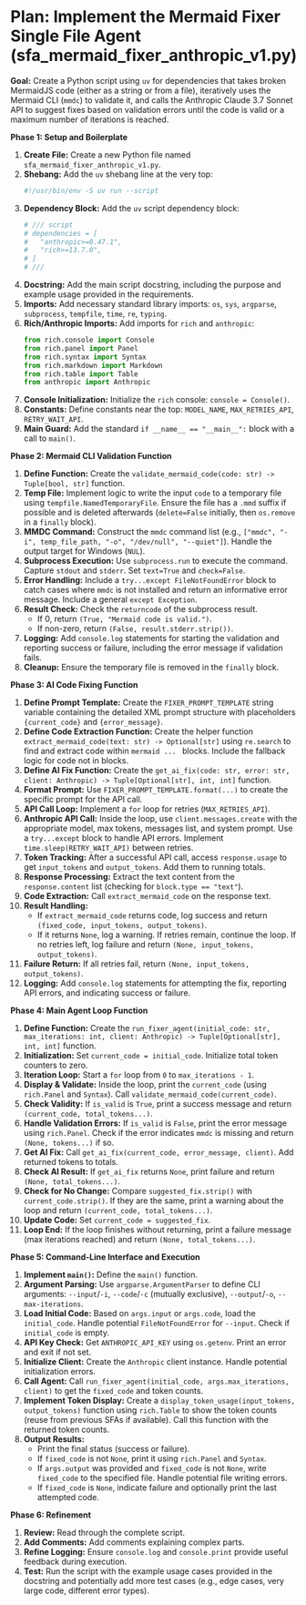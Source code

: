 # Plan: Implement the Mermaid Fixer Single File Agent (sfa_mermaid_fixer_anthropic_v1.py)

**Goal:** Create a Python script using `uv` for dependencies that takes broken MermaidJS code (either as a string or from a file), iteratively uses the Mermaid CLI (`mmdc`) to validate it, and calls the Anthropic Claude 3.7 Sonnet API to suggest fixes based on validation errors until the code is valid or a maximum number of iterations is reached.

**Phase 1: Setup and Boilerplate**

1.  **Create File:** Create a new Python file named `sfa_mermaid_fixer_anthropic_v1.py`.
2.  **Shebang:** Add the `uv` shebang line at the very top:
    ```python
    #!/usr/bin/env -S uv run --script
    ```
3.  **Dependency Block:** Add the `uv` script dependency block:
    ```python
    # /// script
    # dependencies = [
    #   "anthropic>=0.47.1",
    #   "rich>=13.7.0",
    # ]
    # ///
    ```
4.  **Docstring:** Add the main script docstring, including the purpose and example usage provided in the requirements.
5.  **Imports:** Add necessary standard library imports: `os`, `sys`, `argparse`, `subprocess`, `tempfile`, `time`, `re`, `typing`.
6.  **Rich/Anthropic Imports:** Add imports for `rich` and `anthropic`:
    ```python
    from rich.console import Console
    from rich.panel import Panel
    from rich.syntax import Syntax
    from rich.markdown import Markdown
    from rich.table import Table
    from anthropic import Anthropic
    ```
7.  **Console Initialization:** Initialize the `rich` console: `console = Console()`.
8.  **Constants:** Define constants near the top: `MODEL_NAME`, `MAX_RETRIES_API`, `RETRY_WAIT_API`.
9.  **Main Guard:** Add the standard `if __name__ == "__main__":` block with a call to `main()`.

**Phase 2: Mermaid CLI Validation Function**

1.  **Define Function:** Create the `validate_mermaid_code(code: str) -> Tuple[bool, str]` function.
2.  **Temp File:** Implement logic to write the input `code` to a temporary file using `tempfile.NamedTemporaryFile`. Ensure the file has a `.mmd` suffix if possible and is deleted afterwards (`delete=False` initially, then `os.remove` in a `finally` block).
3.  **MMDC Command:** Construct the `mmdc` command list (e.g., `["mmdc", "-i", temp_file_path, "-o", "/dev/null", "--quiet"]`). Handle the output target for Windows (`NUL`).
4.  **Subprocess Execution:** Use `subprocess.run` to execute the command. Capture `stdout` and `stderr`. Set `text=True` and `check=False`.
5.  **Error Handling:** Include a `try...except FileNotFoundError` block to catch cases where `mmdc` is not installed and return an informative error message. Include a general `except Exception`.
6.  **Result Check:** Check the `returncode` of the subprocess result.
    *   If 0, return `(True, "Mermaid code is valid.")`.
    *   If non-zero, return `(False, result.stderr.strip())`.
7.  **Logging:** Add `console.log` statements for starting the validation and reporting success or failure, including the error message if validation fails.
8.  **Cleanup:** Ensure the temporary file is removed in the `finally` block.

**Phase 3: AI Code Fixing Function**

1.  **Define Prompt Template:** Create the `FIXER_PROMPT_TEMPLATE` string variable containing the detailed XML prompt structure with placeholders `{current_code}` and `{error_message}`.
2.  **Define Code Extraction Function:** Create the helper function `extract_mermaid_code(text: str) -> Optional[str]` using `re.search` to find and extract code within ```mermaid ... ``` blocks. Include the fallback logic for code not in blocks.
3.  **Define AI Fix Function:** Create the `get_ai_fix(code: str, error: str, client: Anthropic) -> Tuple[Optional[str], int, int]` function.
4.  **Format Prompt:** Use `FIXER_PROMPT_TEMPLATE.format(...)` to create the specific prompt for the API call.
5.  **API Call Loop:** Implement a `for` loop for retries (`MAX_RETRIES_API`).
6.  **Anthropic API Call:** Inside the loop, use `client.messages.create` with the appropriate model, max tokens, messages list, and system prompt. Use a `try...except` block to handle API errors. Implement `time.sleep(RETRY_WAIT_API)` between retries.
7.  **Token Tracking:** After a successful API call, access `response.usage` to get `input_tokens` and `output_tokens`. Add them to running totals.
8.  **Response Processing:** Extract the text content from the `response.content` list (checking for `block.type == "text"`).
9.  **Code Extraction:** Call `extract_mermaid_code` on the response text.
10. **Result Handling:**
    *   If `extract_mermaid_code` returns code, log success and return `(fixed_code, input_tokens, output_tokens)`.
    *   If it returns `None`, log a warning. If retries remain, continue the loop. If no retries left, log failure and return `(None, input_tokens, output_tokens)`.
11. **Failure Return:** If all retries fail, return `(None, input_tokens, output_tokens)`.
12. **Logging:** Add `console.log` statements for attempting the fix, reporting API errors, and indicating success or failure.

**Phase 4: Main Agent Loop Function**

1.  **Define Function:** Create the `run_fixer_agent(initial_code: str, max_iterations: int, client: Anthropic) -> Tuple[Optional[str], int, int]` function.
2.  **Initialization:** Set `current_code = initial_code`. Initialize total token counters to zero.
3.  **Iteration Loop:** Start a `for` loop from `0` to `max_iterations - 1`.
4.  **Display & Validate:** Inside the loop, print the `current_code` (using `rich.Panel` and `Syntax`). Call `validate_mermaid_code(current_code)`.
5.  **Check Validity:** If `is_valid` is `True`, print a success message and return `(current_code, total_tokens...)`.
6.  **Handle Validation Errors:** If `is_valid` is `False`, print the error message using `rich.Panel`. Check if the error indicates `mmdc` is missing and return `(None, tokens...)` if so.
7.  **Get AI Fix:** Call `get_ai_fix(current_code, error_message, client)`. Add returned tokens to totals.
8.  **Check AI Result:** If `get_ai_fix` returns `None`, print failure and return `(None, total_tokens...)`.
9.  **Check for No Change:** Compare `suggested_fix.strip()` with `current_code.strip()`. If they are the same, print a warning about the loop and return `(current_code, total_tokens...)`.
10. **Update Code:** Set `current_code = suggested_fix`.
11. **Loop End:** If the loop finishes without returning, print a failure message (max iterations reached) and return `(None, total_tokens...)`.

**Phase 5: Command-Line Interface and Execution**

1.  **Implement `main()`:** Define the `main()` function.
2.  **Argument Parsing:** Use `argparse.ArgumentParser` to define CLI arguments: `--input`/`-i`, `--code`/`-c` (mutually exclusive), `--output`/`-o`, `--max-iterations`.
3.  **Load Initial Code:** Based on `args.input` or `args.code`, load the `initial_code`. Handle potential `FileNotFoundError` for `--input`. Check if `initial_code` is empty.
4.  **API Key Check:** Get `ANTHROPIC_API_KEY` using `os.getenv`. Print an error and exit if not set.
5.  **Initialize Client:** Create the `Anthropic` client instance. Handle potential initialization errors.
6.  **Call Agent:** Call `run_fixer_agent(initial_code, args.max_iterations, client)` to get the `fixed_code` and token counts.
7.  **Implement Token Display:** Create a `display_token_usage(input_tokens, output_tokens)` function using `rich.Table` to show the token counts (reuse from previous SFAs if available). Call this function with the returned token counts.
8.  **Output Results:**
    *   Print the final status (success or failure).
    *   If `fixed_code` is not `None`, print it using `rich.Panel` and `Syntax`.
    *   If `args.output` was provided and `fixed_code` is not `None`, write `fixed_code` to the specified file. Handle potential file writing errors.
    *   If `fixed_code` is `None`, indicate failure and optionally print the last attempted code.

**Phase 6: Refinement**

1.  **Review:** Read through the complete script.
2.  **Add Comments:** Add comments explaining complex parts.
3.  **Refine Logging:** Ensure `console.log` and `console.print` provide useful feedback during execution.
4.  **Test:** Run the script with the example usage cases provided in the docstring and potentially add more test cases (e.g., edge cases, very large code, different error types).

